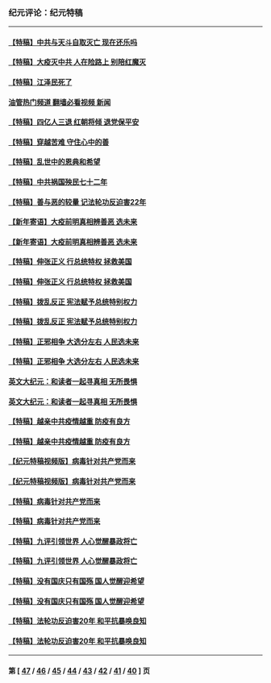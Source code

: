 ### 纪元评论：纪元特稿
---
#### [【特稿】中共与天斗自取灭亡 现在还乐吗](../../pages/nsc424/n13897482.md?02170330) 
#### [【特稿】大疫灭中共 人在险路上 别陪红魔灭](../../pages/nsc424/n13890697.md?02170330) 
#### [【特稿】江泽民死了](../../pages/nsc424/n13876300.md?02170330) 
#### [油管热门频道 翻墙必看视频 新闻](ok?02170330)
#### [【特稿】四亿人三退 红朝将倾 退党保平安](../../pages/nsc424/n13794378.md?02170330) 
#### [【特稿】穿越苦难 守住心中的善](../../pages/nsc424/n13784979.md?02170330) 
#### [【特稿】乱世中的恩典和希望](../../pages/nsc424/n13734687.md?02170330) 
#### [【特稿】中共祸国殃民七十二年](../../pages/nsc424/n13272607.md?02170330) 
#### [【特稿】善与恶的较量 记法轮功反迫害22年](../../pages/nsc424/n13086597.md?02170330) 
#### [【新年寄语】大疫前明真相辨善恶 选未来](../../pages/nsc424/n12660855.md?02170330) 
#### [【新年寄语】大疫前明真相辨善恶 选未来](../../pages/nsc424/n12660855.md?02170330) 
#### [【特稿】伸张正义 行总统特权 拯救美国](../../pages/nsc424/n12616806.md?02170330) 
#### [【特稿】伸张正义 行总统特权 拯救美国](../../pages/nsc424/n12616806.md?02170330) 
#### [【特稿】拨乱反正 宪法赋予总统特别权力](../../pages/nsc424/n12598306.md?02170330) 
#### [【特稿】拨乱反正 宪法赋予总统特别权力](../../pages/nsc424/n12598306.md?02170330) 
#### [【特稿】正邪相争 大选分左右 人民选未来](../../pages/nsc424/n12545208.md?02170330) 
#### [【特稿】正邪相争 大选分左右 人民选未来](../../pages/nsc424/n12545208.md?02170330) 
#### [英文大纪元：和读者一起寻真相 无所畏惧](../../pages/nsc424/n12542027.md?02170330) 
#### [英文大纪元：和读者一起寻真相 无所畏惧](../../pages/nsc424/n12542027.md?02170330) 
#### [【特稿】越亲中共疫情越重 防疫有良方](../../pages/nsc424/n12042989.md?02170330) 
#### [【特稿】越亲中共疫情越重 防疫有良方](../../pages/nsc424/n12042989.md?02170330) 
#### [【纪元特稿视频版】病毒针对共产党而来](../../pages/nsc424/n11977328.md?02170330) 
#### [【纪元特稿视频版】病毒针对共产党而来](../../pages/nsc424/n11977328.md?02170330) 
#### [【特稿】病毒针对共产党而来](../../pages/nsc424/n11928818.md?02170330) 
#### [【特稿】病毒针对共产党而来](../../pages/nsc424/n11928818.md?02170330) 
#### [【特稿】九评引领世界 人心觉醒暴政将亡](../../pages/nsc424/n11660496.md?02170330) 
#### [【特稿】九评引领世界 人心觉醒暴政将亡](../../pages/nsc424/n11660496.md?02170330) 
#### [【特稿】没有国庆只有国殇 国人觉醒迎希望](../../pages/nsc424/n11549354.md?02170330) 
#### [【特稿】没有国庆只有国殇 国人觉醒迎希望](../../pages/nsc424/n11549354.md?02170330) 
#### [【特稿】法轮功反迫害20年 和平抗暴唤良知](../../pages/nsc424/n11389135.md?02170330) 
#### [【特稿】法轮功反迫害20年 和平抗暴唤良知](../../pages/nsc424/n11389135.md?02170330) 

---
#### 第 [ [47](./47.md?02170330) / [46](./46.md?02170330) / [45](./45.md?02170330) / [44](./44.md?02170330) / [43](./43.md?02170330) / [42](./42.md?02170330) / [41](./41.md?02170330) / [40](./40.md?02170330) ] 页
